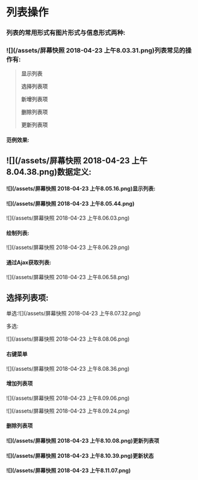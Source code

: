 # 列表操作

### 列表的常用形式有图片形式与信息形式两种:

### ![](/assets/屏幕快照 2018-04-23 上午8.03.31.png)列表常见的操作有:

> **显示列表**
>
> **选择列表项**
>
> **新增列表项**
>
> **删除列表项**
>
> **更新列表项**

#### 范例效果:

## ![](/assets/屏幕快照 2018-04-23 上午8.04.38.png)数据定义:

#### ![](/assets/屏幕快照 2018-04-23 上午8.05.16.png)显示列表:

#### ![](/assets/屏幕快照 2018-04-23 上午8.05.44.png)

![](/assets/屏幕快照 2018-04-23 上午8.06.03.png)

#### 绘制列表:

![](/assets/屏幕快照 2018-04-23 上午8.06.29.png)

#### 通过Ajax获取列表:

![](/assets/屏幕快照 2018-04-23 上午8.06.58.png)

## 选择列表项:

单选:![](/assets/屏幕快照 2018-04-23 上午8.07.32.png)

多选:

![](/assets/屏幕快照 2018-04-23 上午8.08.06.png)

#### 右键菜单

![](/assets/屏幕快照 2018-04-23 上午8.08.36.png)

#### 增加列表项

![](/assets/屏幕快照 2018-04-23 上午8.09.06.png)

![](/assets/屏幕快照 2018-04-23 上午8.09.24.png)

#### 删除列表项

#### ![](/assets/屏幕快照 2018-04-23 上午8.10.08.png)更新列表项

#### ![](/assets/屏幕快照 2018-04-23 上午8.10.39.png)更新状态

#### ![](/assets/屏幕快照 2018-04-23 上午8.11.07.png)















